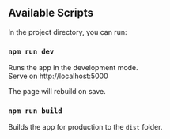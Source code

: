 ## Available Scripts

In the project directory, you can run:

### `npm run dev`

Runs the app in the development mode.<br />
Serve on http://localhost:5000

The page will rebuild on save.

### `npm run build`

Builds the app for production to the `dist` folder.